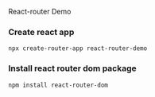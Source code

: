 React-router Demo

### Create react app

`npx create-router-app react-router-demo`

### Install react router dom package

`npm install react-router-dom`

